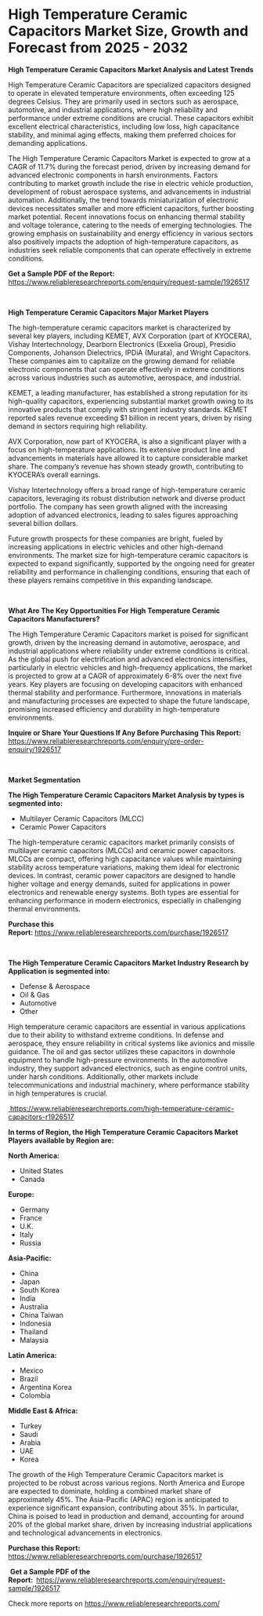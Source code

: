 <p><h1>High Temperature Ceramic Capacitors Market Size, Growth and Forecast from 2025 - 2032</h1></p><p><strong>High Temperature Ceramic Capacitors Market Analysis and Latest Trends</strong></p>
<p><p>High Temperature Ceramic Capacitors are specialized capacitors designed to operate in elevated temperature environments, often exceeding 125 degrees Celsius. They are primarily used in sectors such as aerospace, automotive, and industrial applications, where high reliability and performance under extreme conditions are crucial. These capacitors exhibit excellent electrical characteristics, including low loss, high capacitance stability, and minimal aging effects, making them preferred choices for demanding applications.</p><p>The High Temperature Ceramic Capacitors Market is expected to grow at a CAGR of 11.7% during the forecast period, driven by increasing demand for advanced electronic components in harsh environments. Factors contributing to market growth include the rise in electric vehicle production, development of robust aerospace systems, and advancements in industrial automation. Additionally, the trend towards miniaturization of electronic devices necessitates smaller and more efficient capacitors, further boosting market potential. Recent innovations focus on enhancing thermal stability and voltage tolerance, catering to the needs of emerging technologies. The growing emphasis on sustainability and energy efficiency in various sectors also positively impacts the adoption of high-temperature capacitors, as industries seek reliable components that can operate effectively in extreme conditions.</p></p>
<p><strong>Get a Sample PDF of the Report:&nbsp;</strong> <a href="https://www.reliableresearchreports.com/enquiry/request-sample/1926517?utm_campaign=3581&utm_medium=2&utm_source=Github&utm_content=ia&utm_term=28032025&utm_id=high-temperature-ceramic-capacitors">https://www.reliableresearchreports.com/enquiry/request-sample/1926517</a></p>
<p>&nbsp;</p>
<p><strong>High Temperature Ceramic Capacitors Major Market Players</strong></p>
<p><p>The high-temperature ceramic capacitors market is characterized by several key players, including KEMET, AVX Corporation (part of KYOCERA), Vishay Intertechnology, Dearborn Electronics (Exxelia Group), Presidio Components, Johanson Dielectrics, IPDiA (Murata), and Wright Capacitors. These companies aim to capitalize on the growing demand for reliable electronic components that can operate effectively in extreme conditions across various industries such as automotive, aerospace, and industrial.</p><p>KEMET, a leading manufacturer, has established a strong reputation for its high-quality capacitors, experiencing substantial market growth owing to its innovative products that comply with stringent industry standards. KEMET reported sales revenue exceeding $1 billion in recent years, driven by rising demand in sectors requiring high reliability.</p><p>AVX Corporation, now part of KYOCERA, is also a significant player with a focus on high-temperature applications. Its extensive product line and advancements in materials have allowed it to capture considerable market share. The company’s revenue has shown steady growth, contributing to KYOCERA’s overall earnings.</p><p>Vishay Intertechnology offers a broad range of high-temperature ceramic capacitors, leveraging its robust distribution network and diverse product portfolio. The company has seen growth aligned with the increasing adoption of advanced electronics, leading to sales figures approaching several billion dollars.</p><p>Future growth prospects for these companies are bright, fueled by increasing applications in electric vehicles and other high-demand environments. The market size for high-temperature ceramic capacitors is expected to expand significantly, supported by the ongoing need for greater reliability and performance in challenging conditions, ensuring that each of these players remains competitive in this expanding landscape.</p></p>
<p>&nbsp;</p>
<p><strong>What Are The Key Opportunities For High Temperature Ceramic Capacitors Manufacturers?</strong></p>
<p><p>The High Temperature Ceramic Capacitors market is poised for significant growth, driven by the increasing demand in automotive, aerospace, and industrial applications where reliability under extreme conditions is critical. As the global push for electrification and advanced electronics intensifies, particularly in electric vehicles and high-frequency applications, the market is projected to grow at a CAGR of approximately 6-8% over the next five years. Key players are focusing on developing capacitors with enhanced thermal stability and performance. Furthermore, innovations in materials and manufacturing processes are expected to shape the future landscape, promising increased efficiency and durability in high-temperature environments.</p></p>
<p><strong>Inquire or Share Your Questions If Any Before Purchasing This Report:</strong> <a href="https://www.reliableresearchreports.com/enquiry/pre-order-enquiry/1926517?utm_campaign=3581&utm_medium=2&utm_source=Github&utm_content=ia&utm_term=28032025&utm_id=high-temperature-ceramic-capacitors">https://www.reliableresearchreports.com/enquiry/pre-order-enquiry/1926517</a></p>
<p>&nbsp;</p>
<p><strong>Market Segmentation</strong></p>
<p><strong>The High Temperature Ceramic Capacitors Market Analysis by types is segmented into:</strong></p>
<p><ul><li>Multilayer Ceramic Capacitors (MLCC)</li><li>Ceramic Power Capacitors</li></ul></p>
<p><p>The high-temperature ceramic capacitors market primarily consists of multilayer ceramic capacitors (MLCCs) and ceramic power capacitors. MLCCs are compact, offering high capacitance values while maintaining stability across temperature variations, making them ideal for electronic devices. In contrast, ceramic power capacitors are designed to handle higher voltage and energy demands, suited for applications in power electronics and renewable energy systems. Both types are essential for enhancing performance in modern electronics, especially in challenging thermal environments.</p></p>
<p><strong>Purchase this Report:&nbsp;</strong><a href="https://www.reliableresearchreports.com/purchase/1926517?utm_campaign=3581&utm_medium=2&utm_source=Github&utm_content=ia&utm_term=28032025&utm_id=high-temperature-ceramic-capacitors">https://www.reliableresearchreports.com/purchase/1926517</a></p>
<p>&nbsp;</p>
<p><strong>The High Temperature Ceramic Capacitors Market Industry Research by Application is segmented into:</strong></p>
<p><ul><li>Defense & Aerospace</li><li>Oil & Gas</li><li>Automotive</li><li>Other</li></ul></p>
<p><p>High temperature ceramic capacitors are essential in various applications due to their ability to withstand extreme conditions. In defense and aerospace, they ensure reliability in critical systems like avionics and missile guidance. The oil and gas sector utilizes these capacitors in downhole equipment to handle high-pressure environments. In the automotive industry, they support advanced electronics, such as engine control units, under harsh conditions. Additionally, other markets include telecommunications and industrial machinery, where performance stability in high temperatures is crucial.</p></p>
<p><a href="https://www.reliableresearchreports.com/high-temperature-ceramic-capacitors-r1926517?utm_campaign=3581&utm_medium=2&utm_source=Github&utm_content=ia&utm_term=28032025&utm_id=high-temperature-ceramic-capacitors">&nbsp;https://www.reliableresearchreports.com/high-temperature-ceramic-capacitors-r1926517</a></p>
<p><strong>In terms of Region, the High Temperature Ceramic Capacitors Market Players available by Region are:</strong></p>
<p>
    <p> <strong> North America: </strong>
        <ul>
            <li>United States</li>
            <li>Canada</li>
        </ul>
        </p> 
    <p> <strong> Europe: </strong>
        <ul>
            <li>Germany</li>
            <li>France</li>
            <li>U.K.</li>
            <li>Italy</li>
            <li>Russia</li>
        </ul>
        </p> 
    <p> <strong> Asia-Pacific: </strong>
        <ul>
            <li>China</li>
            <li>Japan</li>
            <li>South Korea</li>
            <li>India</li>
            <li>Australia</li>
            <li>China Taiwan</li>
            <li>Indonesia</li>
            <li>Thailand</li>
            <li>Malaysia</li>
        </ul>
        </p> 
    <p> <strong> Latin America: </strong>
        <ul>
            <li>Mexico</li>
            <li>Brazil</li>
            <li>Argentina Korea</li>
            <li>Colombia</li>
        </ul>
        </p> 
    <p> <strong> Middle East & Africa: </strong>
        <ul>
            <li>Turkey</li>
            <li>Saudi</li>
            <li>Arabia</li>
            <li>UAE</li>
            <li>Korea</li>
        </ul>
    </p>
    </p>
<p><p>The growth of the High Temperature Ceramic Capacitors market is projected to be robust across various regions. North America and Europe are expected to dominate, holding a combined market share of approximately 45%. The Asia-Pacific (APAC) region is anticipated to experience significant expansion, contributing about 35%. In particular, China is poised to lead in production and demand, accounting for around 20% of the global market share, driven by increasing industrial applications and technological advancements in electronics.</p></p>
<p><strong>Purchase this Report: </strong><a href="https://www.reliableresearchreports.com/purchase/1926517?utm_campaign=3581&utm_medium=2&utm_source=Github&utm_content=ia&utm_term=28032025&utm_id=high-temperature-ceramic-capacitors">https://www.reliableresearchreports.com/purchase/1926517</a></p>
<p>&nbsp;<strong>Get a Sample PDF of the Report:&nbsp;&nbsp;</strong><a href="https://www.reliableresearchreports.com/enquiry/request-sample/1926517?utm_campaign=3581&utm_medium=2&utm_source=Github&utm_content=ia&utm_term=28032025&utm_id=high-temperature-ceramic-capacitors">https://www.reliableresearchreports.com/enquiry/request-sample/1926517</a></p>
<p><strong></strong></p>
<p>Check more reports on <a href="https://www.reliableresearchreports.com/?utm_campaign=3581&utm_medium=2&utm_source=Github&utm_content=ia&utm_term=28032025&utm_id=high-temperature-ceramic-capacitors">https://www.reliableresearchreports.com/</a></p>